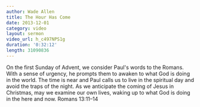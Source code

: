 ```yaml
--- 
author: Wade Allen 
title: The Hour Has Come 
date: 2013-12-01 
category: video
layout: sermon
video_url: h_c497NPS1g
duration: '0:32:12'
length: 31090836
---
```


On the first Sunday of Advent, we consider Paul's words to the Romans. With a sense of urgency, he prompts them to awaken to what God is doing in the world. The time is near and Paul calls us to live in the spiritual day and avoid the traps of the night. As we anticipate the coming of Jesus in Christmas, may we examine our own lives, waking up to what God is doing in the here and now. Romans 13:11–14
